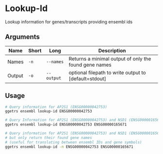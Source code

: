 # Lookup-Id

Lookup information for genes/transcripts providing ensembl ids

## Arguments

| Name | Short | Long | Description |
|------|-------|------|-------------|
| Names | `-n` | `--names` | Returns a minimal output of only the found gene names |
| Output | `-o` | `--output` | optional filepath to write output to [default=stdout] |

## Usage

```bash
# Query information for AP2S1 (ENSG00000042753)
ggetrs ensembl lookup-id ENSG00000042753

# Query Information for AP2S1 (ENSG00000042753) and NSD1 (ENSG00000165671)
ggetrs ensembl lookup-id ENSG00000042753 ENSG00000165671

# Query information for AP2S1 (ENSG00000042753) and NSD1 (ENSG00000165671)
# but only return their found gene names
# (useful for translating between ensembl IDs and gene symbols)
ggetrs ensembl lookup-id -n ENSG00000042753 ENSG00000165671
```
